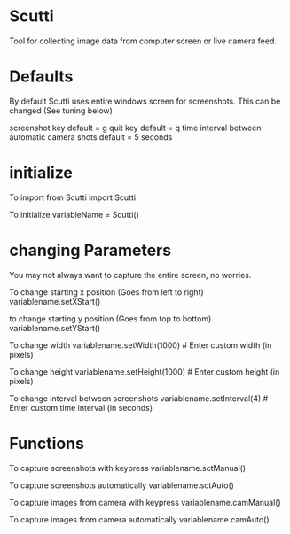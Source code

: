 # Scutti
Tool for collecting image data from computer screen or live camera feed.

# Defaults
By default Scutti uses entire windows screen for screenshots. This can be changed (See tuning below)

screenshot key default = g
quit key default = q
time interval between automatic camera shots default = 5 seconds

# initialize 
To import
from Scutti import Scutti

To initialize
variableName = Scutti()

# changing Parameters
You may not always want to capture the entire screen, no worries. 

To change starting x position (Goes from left to right)
variablename.setXStart()

to change starting y position (Goes from top to bottom)
variablename.setYStart()

To change width 
variablename.setWidth(1000) # Enter custom width (in pixels)

To change height
variablename.setHeight(1000) # Enter custom height (in pixels)

To change interval between screenshots
variablename.setInterval(4) # Enter custom time interval (in seconds)

# Functions 
To capture screenshots with keypress
variablename.sctManual()

To capture screenshots automatically 
variablename.sctAuto()

To capture images from camera with keypress
variablename.camManual()

To capture images from camera automatically 
variablename.camAuto()
